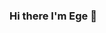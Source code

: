 ### Hi there I'm Ege 👋

<!--
**egekula/EgeKula** is a ✨ _special_ ✨ repository because its `README.md` (this file) appears on your GitHub profile.

Here are some ideas to get you started:

- 🔭 I’m studying Software Engineering and Digital Game Design at Istınye University.
- 🌱 I’m currently learning C# and Unity.
- 📫 How to reach me: egekula3@gmail.com / https://www.linkedin.com/in/ege-kula-b513191bb

